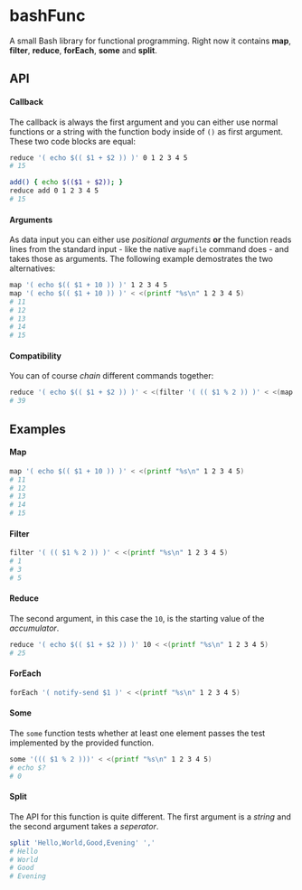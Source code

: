 # bashFunc

A small Bash library for functional programming. Right now it contains **map**,
**filter**, **reduce**, **forEach**, **some** and **split**.

## API

#### Callback

The callback is always the first argument and you can either use normal
functions or a string with the function body inside of `()` as first argument.  
These two code blocks are equal:

```bash
reduce '( echo $(( $1 + $2 )) )' 0 1 2 3 4 5
# 15
```

```bash
add() { echo $(($1 + $2)); }
reduce add 0 1 2 3 4 5
# 15
```

#### Arguments

As data input you can either use _positional arguments_ **or** the function
reads lines from the standard input - like the native `mapfile` command does -
and takes those as arguments. The following example demostrates the two
alternatives:

```bash
map '( echo $(( $1 + 10 )) )' 1 2 3 4 5
map '( echo $(( $1 + 10 )) )' < <(printf "%s\n" 1 2 3 4 5)
# 11
# 12
# 13
# 14
# 15
```

#### Compatibility

You can of course _chain_ different commands together:

```bash
reduce '( echo $(( $1 + $2 )) )' < <(filter '( (( $1 % 2 )) )' < <(map '( echo $(( $1 + 10 )) )' 1 2 3 4 5))
# 39
```

## Examples

#### Map

```bash
map '( echo $(( $1 + 10 )) )' < <(printf "%s\n" 1 2 3 4 5)
# 11
# 12
# 13
# 14
# 15
```

#### Filter

```bash
filter '( (( $1 % 2 )) )' < <(printf "%s\n" 1 2 3 4 5)
# 1
# 3
# 5
```

#### Reduce

The second argument, in this case the `10`, is the starting value of the
_accumulator_.

```bash
reduce '( echo $(( $1 + $2 )) )' 10 < <(printf "%s\n" 1 2 3 4 5)
# 25
```

#### ForEach

```bash
forEach '( notify-send $1 )' < <(printf "%s\n" 1 2 3 4 5)
```

#### Some

The `some` function tests whether at least one element passes the test
implemented by the provided function.

```bash
some '((( $1 % 2 )))' < <(printf "%s\n" 1 2 3 4 5)
# echo $?
# 0
```

#### Split

The API for this function is quite different. The first argument is a _string_
and the second argument takes a _seperator_.

```bash
split 'Hello,World,Good,Evening' ','
# Hello
# World
# Good
# Evening
```

